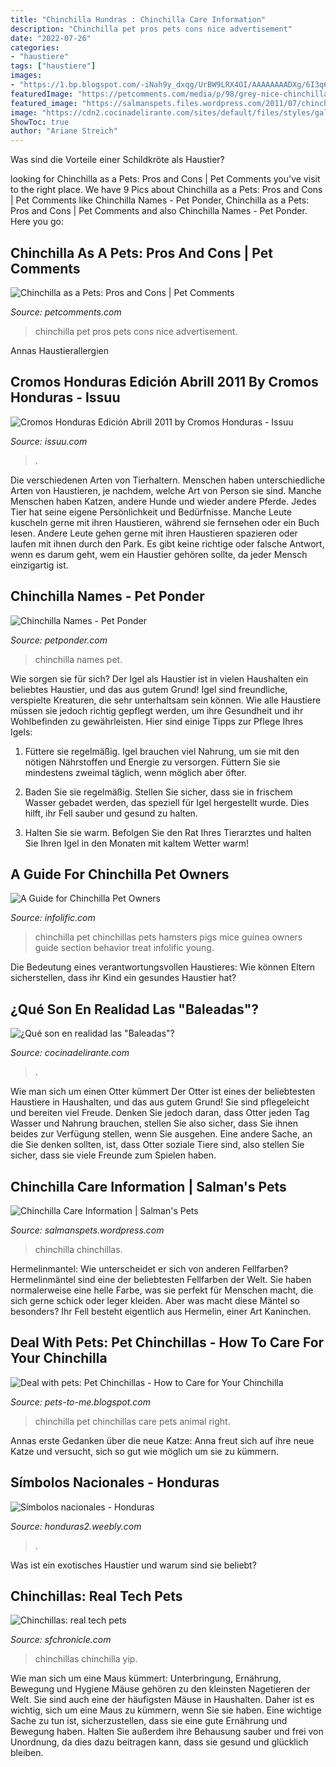 ```yaml
---
title: "Chinchilla Hundras : Chinchilla Care Information"
description: "Chinchilla pet pros pets cons nice advertisement"
date: "2022-07-26"
categories:
- "haustiere"
tags: ["haustiere"]
images:
- "https://1.bp.blogspot.com/-iNah9y_dxqg/UrBW9LRX4OI/AAAAAAAADXg/6I3q6CYZZyY/s1600/Chinchilla.jpg"
featuredImage: "https://petcomments.com/media/p/98/grey-nice-chinchilla.jpg"
featured_image: "https://salmanspets.files.wordpress.com/2011/07/chinchilla-as-pet1.jpg?w=420"
image: "https://cdn2.cocinadelirante.com/sites/default/files/styles/gallerie/public/que-son-baleadas-en-honduras-manuel_chinchilla_.jpg"
ShowToc: true
author: "Ariane Streich"
---
```



Was sind die Vorteile einer Schildkröte als Haustier?

	

		
looking for Chinchilla as a Pets: Pros and Cons | Pet Comments you've visit to the right place. We have 9 Pics about Chinchilla as a Pets: Pros and Cons | Pet Comments like Chinchilla Names - Pet Ponder, Chinchilla as a Pets: Pros and Cons | Pet Comments and also Chinchilla Names - Pet Ponder. Here you go:
		
    
## Chinchilla As A Pets: Pros And Cons | Pet Comments

<img loading=lazy src="https://petcomments.com/media/p/98/grey-nice-chinchilla.jpg" onerror="this.onerror=null;this.src='https://tse1.mm.bing.net/th?id=OIP.XmvhWuMIdXaJJQfOduR6cAHaE7&amp;pid=15.1';" alt="Chinchilla as a Pets: Pros and Cons | Pet Comments">

_Source: petcomments.com_

>chinchilla pet pros pets cons nice advertisement. 

	

Annas Haustierallergien

    
## Cromos Honduras Edición Abrill 2011 By Cromos Honduras - Issuu

<img loading=lazy src="https://image.isu.pub/110530180917-e0159c8085a4417a9a3029cdb6b1dda8/jpg/page_1.jpg" onerror="this.onerror=null;this.src='https://tse4.mm.bing.net/th?id=OIP.xP8QlkdoqSEtb5pUZHFeXAHaJo&amp;pid=15.1';" alt="Cromos Honduras Edición Abrill 2011 by Cromos Honduras - Issuu">

_Source: issuu.com_

>. 

	

Die verschiedenen Arten von Tierhaltern.
Menschen haben unterschiedliche Arten von Haustieren, je nachdem, welche Art von Person sie sind. Manche Menschen haben Katzen, andere Hunde und wieder andere Pferde. Jedes Tier hat seine eigene Persönlichkeit und Bedürfnisse. Manche Leute kuscheln gerne mit ihren Haustieren, während sie fernsehen oder ein Buch lesen. Andere Leute gehen gerne mit ihren Haustieren spazieren oder laufen mit ihnen durch den Park. Es gibt keine richtige oder falsche Antwort, wenn es darum geht, wem ein Haustier gehören sollte, da jeder Mensch einzigartig ist.

    
## Chinchilla Names - Pet Ponder

<img loading=lazy src="https://pixfeeds.com/images/animals/chinchillas/1280-183538632-chinchilla.jpg" onerror="this.onerror=null;this.src='https://tse1.mm.bing.net/th?id=OIP.jnJKisiiQsF1gaSGED6PewHaKE&amp;pid=15.1';" alt="Chinchilla Names - Pet Ponder">

_Source: petponder.com_

>chinchilla names pet. 

	

Wie sorgen sie für sich?
Der Igel als Haustier ist in vielen Haushalten ein beliebtes Haustier, und das aus gutem Grund! Igel sind freundliche, verspielte Kreaturen, die sehr unterhaltsam sein können. Wie alle Haustiere müssen sie jedoch richtig gepflegt werden, um ihre Gesundheit und ihr Wohlbefinden zu gewährleisten. Hier sind einige Tipps zur Pflege Ihres Igels:
1) Füttere sie regelmäßig. Igel brauchen viel Nahrung, um sie mit den nötigen Nährstoffen und Energie zu versorgen. Füttern Sie sie mindestens zweimal täglich, wenn möglich aber öfter.

2) Baden Sie sie regelmäßig. Stellen Sie sicher, dass sie in frischem Wasser gebadet werden, das speziell für Igel hergestellt wurde. Dies hilft, ihr Fell sauber und gesund zu halten.

3) Halten Sie sie warm. Befolgen Sie den Rat Ihres Tierarztes und halten Sie Ihren Igel in den Monaten mit kaltem Wetter warm!

    
## A Guide For Chinchilla Pet Owners

<img loading=lazy src="https://infolific.com/images/chinchillas/young-chinchilla.jpg" onerror="this.onerror=null;this.src='https://tse2.mm.bing.net/th?id=OIP.T92dMgf-qXVa-wXBCw4vkgHaHa&amp;pid=15.1';" alt="A Guide for Chinchilla Pet Owners">

_Source: infolific.com_

>chinchilla pet chinchillas pets hamsters pigs mice guinea owners guide section behavior treat infolific young. 

	

Die Bedeutung eines verantwortungsvollen Haustieres: Wie können Eltern sicherstellen, dass ihr Kind ein gesundes Haustier hat?

    
## ¿Qué Son En Realidad Las &quot;Baleadas&quot;?

<img loading=lazy src="https://cdn2.cocinadelirante.com/sites/default/files/styles/gallerie/public/que-son-baleadas-en-honduras-manuel_chinchilla_.jpg" onerror="this.onerror=null;this.src='https://tse4.mm.bing.net/th?id=OIP.6zAXg0HeX9QiW6Vmh69SeQHaFj&amp;pid=15.1';" alt="¿Qué son en realidad las &quot;Baleadas&quot;?">

_Source: cocinadelirante.com_

>. 

	

Wie man sich um einen Otter kümmert
Der Otter ist eines der beliebtesten Haustiere in Haushalten, und das aus gutem Grund! Sie sind pflegeleicht und bereiten viel Freude. Denken Sie jedoch daran, dass Otter jeden Tag Wasser und Nahrung brauchen, stellen Sie also sicher, dass Sie ihnen beides zur Verfügung stellen, wenn Sie ausgehen. Eine andere Sache, an die Sie denken sollten, ist, dass Otter soziale Tiere sind, also stellen Sie sicher, dass sie viele Freunde zum Spielen haben.

    
## Chinchilla Care Information | Salman&#039;s Pets

<img loading=lazy src="https://salmanspets.files.wordpress.com/2011/07/chinchilla-as-pet1.jpg?w=420" onerror="this.onerror=null;this.src='https://tse3.mm.bing.net/th?id=OIP.cPrWlF9hKaQsRMiJkO_OKAAAAA&amp;pid=15.1';" alt="Chinchilla Care Information | Salman&#039;s Pets">

_Source: salmanspets.wordpress.com_

>chinchilla chinchillas. 

	

Hermelinmantel: Wie unterscheidet er sich von anderen Fellfarben?
Hermelinmäntel sind eine der beliebtesten Fellfarben der Welt. Sie haben normalerweise eine helle Farbe, was sie perfekt für Menschen macht, die sich gerne schick oder leger kleiden. Aber was macht diese Mäntel so besonders? Ihr Fell besteht eigentlich aus Hermelin, einer Art Kaninchen.

    
## Deal With Pets: Pet Chinchillas - How To Care For Your Chinchilla

<img loading=lazy src="https://1.bp.blogspot.com/-iNah9y_dxqg/UrBW9LRX4OI/AAAAAAAADXg/6I3q6CYZZyY/s1600/Chinchilla.jpg" onerror="this.onerror=null;this.src='https://tse3.mm.bing.net/th?id=OIP.XfHSkAn40Iv9gplQVtnx1gAAAA&amp;pid=15.1';" alt="Deal with pets: Pet Chinchillas - How to Care for Your Chinchilla">

_Source: pets-to-me.blogspot.com_

>chinchilla pet chinchillas care pets animal right. 

	

Annas erste Gedanken über die neue Katze: Anna freut sich auf ihre neue Katze und versucht, sich so gut wie möglich um sie zu kümmern.

    
## Símbolos Nacionales - Honduras

<img loading=lazy src="http://honduras2.weebly.com/uploads/3/9/2/1/3921679/7852508.gif" onerror="this.onerror=null;this.src='https://tse3.mm.bing.net/th?id=OIP.GtjAe9XoS4m9AlxFz_80NAHaKw&amp;pid=15.1';" alt="Símbolos nacionales - Honduras">

_Source: honduras2.weebly.com_

>. 

	

Was ist ein exotisches Haustier und warum sind sie beliebt?

    
## Chinchillas: Real Tech Pets

<img loading=lazy src="https://s.hdnux.com/photos/22/21/01/4788335/4/1200x0.jpg" onerror="this.onerror=null;this.src='https://tse1.mm.bing.net/th?id=OIP.0dauZHN9DRQ7Q7x0N-9jKAHaEf&amp;pid=15.1';" alt="Chinchillas: real tech pets">

_Source: sfchronicle.com_

>chinchillas chinchilla yip. 

	

Wie man sich um eine Maus kümmert: Unterbringung, Ernährung, Bewegung und Hygiene
Mäuse gehören zu den kleinsten Nagetieren der Welt. Sie sind auch eine der häufigsten Mäuse in Haushalten. Daher ist es wichtig, sich um eine Maus zu kümmern, wenn Sie sie haben. Eine wichtige Sache zu tun ist, sicherzustellen, dass sie eine gute Ernährung und Bewegung haben. Halten Sie außerdem ihre Behausung sauber und frei von Unordnung, da dies dazu beitragen kann, dass sie gesund und glücklich bleiben.

